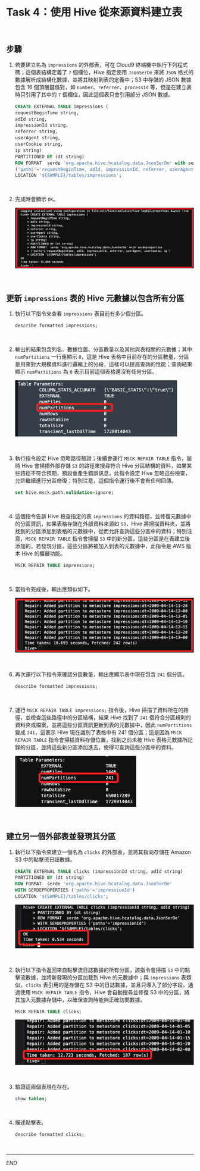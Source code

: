 # Task 4：使用 Hive 從來源資料建立表

<br>

## 步驟

1. 若要建立名為 `impressions` 的外部表，可在 Cloud9 終端機中執行下列程式碼；這個表結構定義了 `7` 個欄位，Hive 指定使用 `JsonSerDe` 來將 `JSON` 格式的數據解析成結構化數據，並將其映射到表的定義中；S3 中存儲的 JSON 數據包含 16 個頂層鍵值對，如 `number`、`referrer`、`processId` 等，但是在建立表時只引用了其中的 `7` 個欄位，因此這個表只會引用部分 JSON 數據。

    ```sql
    CREATE EXTERNAL TABLE impressions (
    requestBeginTime string,
    adId string,
    impressionId string,
    referrer string,
    userAgent string,
    userCookie string,
    ip string)
    PARTITIONED BY (dt string)
    ROW FORMAT  serde 'org.apache.hive.hcatalog.data.JsonSerDe' with serdeproperties
    ('paths'='requestBeginTime, adId, impressionId, referrer, userAgent, userCookie, ip')
    LOCATION '${SAMPLE}/tables/impressions';
    ```

<br>

2. 完成時會顯示 `OK`。

    ![](images/img_42.png)

<br>

## 更新 `impressions` 表的 Hive 元數據以包含所有分區

1. 執行以下指令來查看 `impressions` 表目前有多少個分區。

    ```sql
    describe formatted impressions;
    ```

<br>

2. 輸出的結果包含列名、數據位置、分區數量以及其他與表相關的元數據；其中 `numPartitions` 一行應顯示 `0`，這是 Hive 表格中目前存在的分區數量，分區是用來對大規模資料進行邏輯上的分段，這樣可以提高查詢的性能；查詢結果顯示 `numPartitions` 為 `0` 表示目前這個表格還沒有任何分區。

    ![](images/img_45.png)

<br>

3. 執行指令設定 Hive 忽略路徑驗證；後續會運行 `MSCK REPAIR TABLE` 指令，屆時 Hive 會掃描外部存儲 `S3` 的路徑來搜尋符合 Hive 分區結構的資料，如果某些路徑不符合預期，預設會產生錯誤訊息，此指令設定 Hive 忽略這些檢查，允許繼續進行分區修復；特別注意，這個指令運行後不會有任何回傳。

    ```sql
    set hive.msck.path.validation=ignore;
    ```

<br>

4. 這個指令告訴 Hive 檢查指定的表 `impressions` 的資料路徑，並修復元數據中的分區資訊，如果表格存儲在外部資料來源如 `S3`，Hive 將掃描資料夾，並將找到的分區添加到表格的元數據中，從而允許查詢這些分區中的資料；特別注意，`MSCK REPAIR TABLE` 指令會掃描 `S3` 中的新分區，這些分區是在表建立後添加的，若發現分區，這些分區將被加入到表的元數據中，此指令是 AWS 版本 Hive 的擴展功能。

    ```sql
    MSCK REPAIR TABLE impressions;
    ```

<br>

5. 當指令完成後，輸出應類似如下。

    ![](images/img_46.png)

<br>

6. 再次運行以下指令來確認分區數量，輸出應顯示表中現在包含 `241` 個分區。

    ```sql
    describe formatted impressions;
    ```

<br>

7. 運行 `MSCK REPAIR TABLE impressions;` 指令後，Hive 掃描了資料所在的路徑，並檢查這些路徑中的分區結構，結果 Hive 找到了 `241` 個符合分區規則的資料夾或檔案，並將這些分區資訊更新到表的元數據中，因此 `numPartitions` 變成 `241`，這表示 Hive 現在識別了表格中有 241 個分區；這是因為 `MSCK REPAIR TABLE` 指令會掃描資料存儲位置，找到之前未被 Hive 表格元數據所記錄的分區，並將這些新分區添加進去，使得可查詢這些分區中的資料。

    ![](images/img_47.png)

<br>

## 建立另一個外部表並發現其分區

1. 執行以下指令來建立一個名為 `clicks` 的外部表，並將其指向存儲在 Amazon S3 中的點擊流日誌數據。

    ```sql
    CREATE EXTERNAL TABLE clicks (impressionId string, adId string)
    PARTITIONED BY (dt string)
    ROW FORMAT  serde 'org.apache.hive.hcatalog.data.JsonSerDe'
    WITH SERDEPROPERTIES ('paths'='impressionId')
    LOCATION '${SAMPLE}/tables/clicks';
    ```

    ![](images/img_48.png)

<br>

2. 執行以下指令返回來自點擊流日誌數據的所有分區，該指令會掃描 `S3` 中的點擊流數據，並將新發現的分區加載到 Hive 的元數據中；與 `impressions` 表類似，`clicks` 表引用的是存儲在 S3 中的日誌數據，並且只導入了部分字段，通過使用 `MSCK REPAIR TABLE` 指令，Hive 會自動搜尋並修復 S3 中的分區，將其加入元數據存儲中，以確保查詢時能夠正確訪問數據。

    ```sql
    MSCK REPAIR TABLE clicks;
    ```

    ![](images/img_49.png)

<br>

3. 驗證這兩個表現在存在。

    ```sql
    show tables;
    ```

<br>

4. 描述點擊表。

    ```sql
    describe formatted clicks;
    ```

<br>

___

_END_